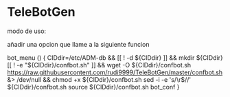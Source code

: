 # TeleBotGen

modo de uso:

añadir una opcion que llame a la siguiente funcion

bot_menu () {
CIDdir=/etc/ADM-db && [[ ! -d ${CIDdir} ]] && mkdir ${CIDdir}
[[ ! -e "${CIDdir}/confbot.sh" ]] && wget -O ${CIDdir}/confbot.sh https://raw.githubusercontent.com/rudi9999/TeleBotGen/master/confbot.sh &> /dev/null && chmod +x ${CIDdir}/confbot.sh
sed -i -e 's/\r$//' ${CIDdir}/confbot.sh
source ${CIDdir}/confbot.sh
bot_conf
}
